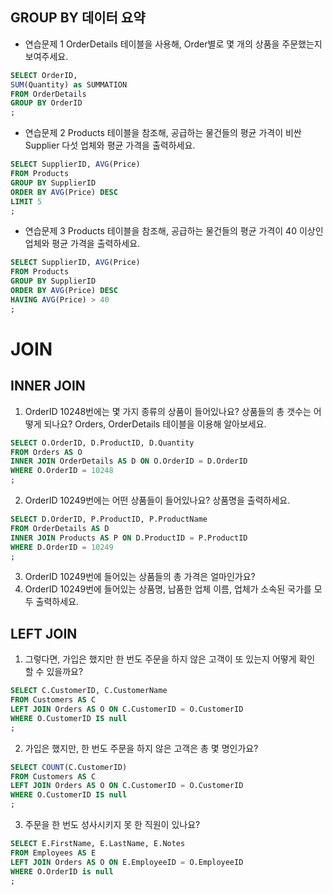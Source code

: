 ## GROUP BY 데이터 요약

* 연습문제 1
OrderDetails 테이블을 사용해, Order별로 몇 개의 상품을 주문했는지 보여주세요.
``` SQL
SELECT OrderID, 
SUM(Quantity) as SUMMATION
FROM OrderDetails
GROUP BY OrderID
;
```

* 연습문제 2
Products 테이블을 참조해, 공급하는 물건들의 평균 가격이 비싼 Supplier 다섯 업체와 평균 가격을 출력하세요.

``` SQL
SELECT SupplierID, AVG(Price)
FROM Products
GROUP BY SupplierID
ORDER BY AVG(Price) DESC
LIMIT 5
;
```

* 연습문제 3
Products 테이블을 참조해, 공급하는 물건들의 평균 가격이 40 이상인 업체와 평균 가격을 출력하세요.
``` SQL
SELECT SupplierID, AVG(Price)
FROM Products
GROUP BY SupplierID
ORDER BY AVG(Price) DESC
HAVING AVG(Price) > 40
;
```

# JOIN
## INNER JOIN
1. OrderID 10248번에는 몇 가지 종류의 상품이 들어있나요? 상품들의 총 갯수는 어떻게 되나요? Orders, OrderDetails 테이블을 이용해 알아보세요.
```SQL
SELECT O.OrderID, D.ProductID, D.Quantity
FROM Orders AS O
INNER JOIN OrderDetails AS D ON O.OrderID = D.OrderID
WHERE O.OrderID = 10248
;
```

2. OrderID 10249번에는 어떤 상품들이 들어있나요? 상품명을 출력하세요.
```SQL
SELECT D.OrderID, P.ProductID, P.ProductName
FROM OrderDetails AS D
INNER JOIN Products AS P ON D.ProductID = P.ProductID
WHERE D.OrderID = 10249
;
```

3. OrderID 10249번에 들어있는 상품들의 총 가격은 얼마인가요?
4. OrderID 10249번에 들어있는 상품명, 납품한 업체 이름, 업체가 소속된 국가를 모두 출력하세요.

## LEFT JOIN
1. 그렇다면, 가입은 했지만 한 번도 주문을 하지 않은 고객이 또 있는지 어떻게 확인 할 수 있을까요?
```SQL
SELECT C.CustomerID, C.CustomerName
FROM Customers AS C
LEFT JOIN Orders AS O ON C.CustomerID = O.CustomerID
WHERE O.CustomerID IS null
;
```

2. 가입은 했지만, 한 번도 주문을 하지 않은 고객은 총 몇 명인가요?
```SQL
SELECT COUNT(C.CustomerID)
FROM Customers AS C
LEFT JOIN Orders AS O ON C.CustomerID = O.CustomerID
WHERE O.CustomerID IS null
;
```

3. 주문을 한 번도 성사시키지 못 한 직원이 있나요?
```SQL
SELECT E.FirstName, E.LastName, E.Notes
FROM Employees AS E
LEFT JOIN Orders AS O ON E.EmployeeID = O.EmployeeID
WHERE O.OrderID is null
;
```
